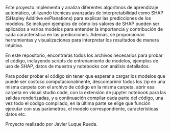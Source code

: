Este proyecto implementa y analiza diferentes algoritmos de aprendizaje automático, utilizando técnicas avanzadas de interpretabilidad como SHAP (SHapley Additive exPlanations) 
para explicar las predicciones de los modelos. Se incluyen ejemplos de cómo los valores de SHAP pueden ser aplicados a varios modelos para entender la importancia y contribución 
de cada característica en las predicciones. Además, se proporcionan herramientas y visualizaciones para interpretar los resultados de manera intuitiva. 

En este repositorio, encontrarás todos los archivos necesarios para probar el código, incluyendo scripts de entrenamiento de modelos, ejemplos de uso de SHAP, 
datos de muestra y notebooks con análisis detallados.

Para poder probar el código sin tener que esperar a cargar los modelos que puede ser costoso computacionalmente, descomprimir todos los zip en una misma carpeta con el archivo de código en la misma carpeta, abrir esa carpeta en visual studio code, con la extensión de jupyter notebook para las salidas renderizadas, y a continuación compilar cada parte del código, una vez todo el código compilado, en la última parte se elige que función ejecutar con sus parámetros, el modelo correspondiente, características datos etc.

Proyecto realizado por Javier Luque Rueda.


